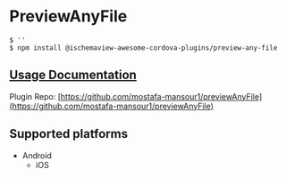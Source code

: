 # PreviewAnyFile

```
$ ''
$ npm install @ischemaview-awesome-cordova-plugins/preview-any-file
```

## [Usage Documentation](https://danielsogl.gitbook.io/awesome-cordova-plugins/plugins/preview-any-file/)

Plugin Repo: [https://github.com/mostafa-mansour1/previewAnyFile](https://github.com/mostafa-mansour1/previewAnyFile)



## Supported platforms

- Android
  - iOS
  


